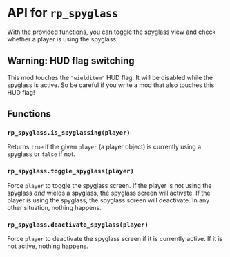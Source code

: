 # API for `rp_spyglass`

With the provided functions, you can toggle the spyglass view and check whether
a player is using the spyglass.

## Warning: HUD flag switching

This mod touches the `"wielditem"` HUD flag. It will be disabled while the spyglass is active.
So be careful if you write a mod that also touches this HUD flag!

## Functions

### `rp_spyglass.is_spyglassing(player)`

Returns `true` if the given `player` (a player object) is currently
using a spyglass or `false` if not.

### `rp_spyglass.toggle_spyglass(player)`

Force `player` to toggle the spyglass screen.
If the player is not using the spyglass *and* wields a spyglass, the spyglass screen will activate.
If the player is using the spyglass, the spyglass screen will deactivate.
In any other situation, nothing happens.

### `rp_spyglass.deactivate_spyglass(player)`

Force `player` to deactivate the spyglass screen if it is currently active.
If it is not active, nothing happens.
